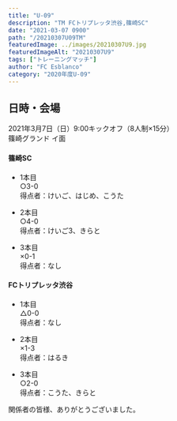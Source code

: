 ```yaml
---
title: "U-09"
description: "TM FCトリプレッタ渋谷,篠崎SC"
date: "2021-03-07 0900"
path: "/20210307U09TM"
featuredImage: ../images/20210307U9.jpg
featuredImageAlt: "20210307U9"
tags: ["トレーニングマッチ"]
author: "FC Esblanco"
category: "2020年度U-09"
---
```


## 日時・会場

2021年3月7日（日）9:00キックオフ（8人制×15分）<br>
篠崎グランド イ面

#### 篠崎SC

* 1本目<br>
○3-0<br>
得点者：けいご、はじめ、こうた

* 2本目<br>
○4-0<br>
得点者：けいご3、きらと

* 3本目<br>
×0-1<br>
得点者：なし

#### FCトリプレッタ渋谷

* 1本目<br>
△0-0<br>
得点者：なし

* 2本目<br>
×1-3<br>
得点者：はるき

* 3本目<br>
○2-0<br>
得点者：こうた、きらと


関係者の皆様、ありがとうございました。

